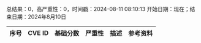 总结果：0，高严重性：0，时间戳：2024-08-11 08:10:13
开始日期：现在；结束日期：2024年8月10日

| 序号 | CVE ID | 基础分数 | 严重性 | 描述 | 参考资料 |
|-----|--------|------------|----------|-------------|------------|
